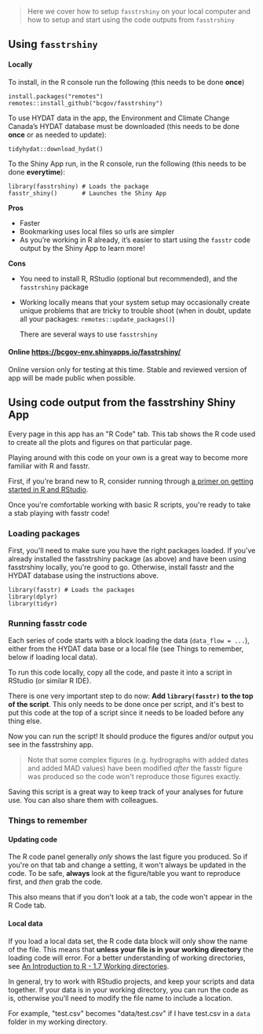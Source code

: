 
> Here we cover how to setup `fasstrshiny` on your local computer and 
> how to setup and start using the code outputs from `fasstrshiny`

## Using `fasstrshiny`

#### **Locally**

To install, in the R console run the following (this needs to be done
**once**)

    install.packages("remotes")
    remotes::install_github("bcgov/fasstrshiny")

To use HYDAT data in the app, the Environment and Climate Change Canada’s HYDAT database
must be downloaded (this needs to be done **once** or as needed to
update):

    tidyhydat::download_hydat()

To the Shiny App run, in the R console, run the following (this needs to
be done **everytime**):

    library(fasstrshiny) # Loads the package
    fasstr_shiny()       # Launches the Shiny App

**Pros**

-   Faster
-   Bookmarking uses local files so urls are simpler
-   As you’re working in R already, it’s easier to start using the
    `fasstr` code output by the Shiny App to learn more!

**Cons**

-   You need to install R, RStudio (optional but recommended), and the
    `fasstrshiny` package
-   Working locally means that your system setup may occasionally create
    unique problems that are tricky to trouble shoot (when in doubt,
    update all your packages: `remotes::update_packages()`)
    
    
    There are several ways to use `fasstrshiny`

#### **Online <https://bcgov-env.shinyapps.io/fasstrshiny/>**

Online version only for testing at this time. Stable and reviewed version of app will be made public when possible.
    
    
## Using code output from the fasstrshiny Shiny App

Every page in this app has an "R Code" tab. This tab shows the R code used
to create all the plots and figures on that particular page. 

Playing around with this code on your own is a great way to become more familiar
with R and fasstr. 

First, if you're brand new to R, consider running through 
[a primer on getting started in R and RStudio](https://education.rstudio.com/learn/beginner/).

Once you're comfortable working with basic R scripts, you're ready to take a 
stab playing with fasstr code!

### Loading packages

First, you'll need to make sure you have the right packages loaded. If you've
already installed the fasstrshiny package (as above) and have been using fasstrshiny
locally, you're good to go. Otherwise, install fasstr and the HYDAT database
using the instructions above.

    library(fasstr) # Loads the packages
    library(dplyr)  
    library(tidyr)  

### Running fasstr code

Each series of code starts with a block loading the data (`data_flow = ...`), 
either from the HYDAT data base or a local file (see Things to remember, below
if loading local data).

To run this code locally, copy all the code, and paste it into a script in 
RStudio (or similar R IDE).

There is one very important step to do now: **Add `library(fasstr)` to the top
of the script**. This only needs to be done once per script, and it's best to 
put this code at the top of a script since it needs to be loaded before any thing
else.

Now you can run the script! It should produce the figures and/or output you 
see in the fasstrshiny app. 

> Note that some complex figures (e.g. hydrographs with
> added dates and added MAD values) have been modified *after* the fasstr figure
> was produced so the code won't reproduce those figures exactly.

Saving this script is a great way to keep track of your analyses for future use.
You can also share them with colleagues. 

### Things to remember

#### **Updating code**

The R code panel generally *only* shows the last figure you produced.
So if you're on that tab and change a setting, it won't always be updated in the
code. To be safe, **always** look at the figure/table you want to reproduce
first, and *then* grab the code. 

This also means that if you don't look at a tab, the code won't appear in the 
R Code tab.

#### **Local data**

If you load a local data set, the R code data block will only show the name of 
the file. This means that **unless your file is in your working directory** the
loading code will error. For a better understanding of working directories, 
see [An Introduction to R - 1.7 Working directories](https://intro2r.com/work-d.html).

In general, try to work with RStudio projects, and keep your scripts and data 
together. If your data is in your working directory, you can run the code as is,
otherwise you'll need to modify the file name to include a location.

For example, "test.csv" becomes "data/test.csv" if I have test.csv in a `data` folder in my
working directory. 


  
  
  
  




